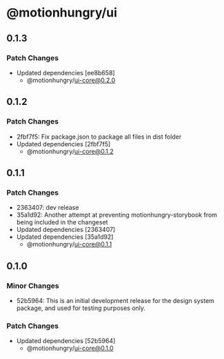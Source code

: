# @motionhungry/ui

## 0.1.3

### Patch Changes

- Updated dependencies [ee8b658]
  - @motionhungry/ui-core@0.2.0

## 0.1.2

### Patch Changes

- 2fbf7f5: Fix package.json to package all files in dist folder
- Updated dependencies [2fbf7f5]
  - @motionhungry/ui-core@0.1.2

## 0.1.1

### Patch Changes

- 2363407: dev release
- 35a1d92: Another attempt at preventing motionhungry-storybook from being included in the changeset
- Updated dependencies [2363407]
- Updated dependencies [35a1d92]
  - @motionhungry/ui-core@0.1.1

## 0.1.0

### Minor Changes

- 52b5964: This is an initial development release for the design system package, and used for testing purposes only.

### Patch Changes

- Updated dependencies [52b5964]
  - @motionhungry/ui-core@0.1.0
